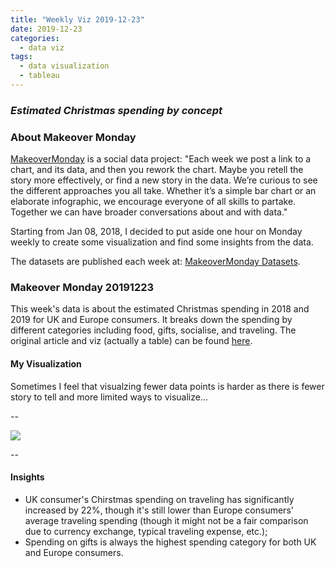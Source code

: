 ```yaml
---
title: "Weekly Viz 2019-12-23"
date: 2019-12-23
categories:
  - data viz
tags:
  - data visualization
  - tableau
---
```


### *Estimated Christmas spending by concept*


### About Makeover Monday

[MakeoverMonday](http://www.makeovermonday.co.uk/) is a social data project:
"Each week we post a link to a chart, and its data, and then you rework the chart.
Maybe you retell the story more effectively, or find a new story in the data.
We’re curious to see the different approaches you all take. Whether it’s a simple bar chart or an elaborate infographic, we encourage everyone of all skills to partake.
Together we can have broader conversations about and with data."

Starting from Jan 08, 2018, I decided to put aside one hour on Monday weekly to create some visualization and find some insights from the data.

The datasets are published each week at: [MakeoverMonday Datasets](http://www.makeovermonday.co.uk/data/).

### Makeover Monday 20191223

This week's data is about the estimated Christmas spending in 2018 and 2019 for UK and Europe consumers. It breaks down the spending by different categories including food, gifts, socialise, and traveling. The original article and viz (actually a table) can be found [here](https://www2.deloitte.com/content/dam/Deloitte/uk/Documents/consumer-business/deloitte-uk-christmas-survey-2019.pdf). 
  
#### My Visualization

Sometimes I feel that visualzing fewer data points is harder as there is fewer story to tell and more limited ways to visualize...  

--  
<div class='tableauPlaceholder' id='viz1577102675742' style='position: relative'>
<noscript><a href='#'>
  <img alt=' ' src='https:&#47;&#47;public.tableau.com&#47;static&#47;images&#47;Ma&#47;MakeOverMonday20191223&#47;Dashboard1&#47;1_rss.png' style='border: none' />
</a></noscript>
<object class='tableauViz'  style='display:none;'>
  <param name='host_url' value='https%3A%2F%2Fpublic.tableau.com%2F' /> 
  <param name='embed_code_version' value='3' /> 
  <param name='site_root' value='' />
  <param name='name' value='MakeOverMonday20191223&#47;Dashboard1' />
  <param name='tabs' value='no' />
  <param name='toolbar' value='yes' />
  <param name='static_image' value='https:&#47;&#47;public.tableau.com&#47;static&#47;images&#47;Ma&#47;MakeOverMonday20191223&#47;Dashboard1&#47;1.png' />
  <param name='animate_transition' value='yes' />
  param name='display_static_image' value='yes' />
  <param name='display_spinner' value='yes' />
  <param name='display_overlay' value='yes' />
  <param name='display_count' value='yes' />
  <param name='filter' value='publish=yes' />
</object></div>           
<script type='text/javascript'>          
  var divElement = document.getElementById('viz1577102675742');             
  var vizElement = divElement.getElementsByTagName('object')[0];           
  if ( divElement.offsetWidth > 800 ) { vizElement.style.minWidth='420px';vizElement.style.maxWidth='650px';vizElement.style.width='100%';vizElement.style.minHeight='587px';vizElement.style.maxHeight='887px';vizElement.style.height=(divElement.offsetWidth*0.75)+'px';} else if ( divElement.offsetWidth > 500 ) { vizElement.style.minWidth='420px';vizElement.style.maxWidth='650px';vizElement.style.width='100%';vizElement.style.minHeight='587px';vizElement.style.maxHeight='887px';vizElement.style.height=(divElement.offsetWidth*0.75)+'px';} else { vizElement.style.width='100%';vizElement.style.height='1077px';}   
  var scriptElement = document.createElement('script');           
  scriptElement.src = 'https://public.tableau.com/javascripts/api/viz_v1.js';    
  vizElement.parentNode.insertBefore(scriptElement, vizElement);               
</script>
  
  
--  

#### Insights
* UK consumer's Chirstmas spending on traveling has significantly increased by 22%, though it's still lower than Europe consumers' average traveling spending (though it might not be a fair comparison due to currency exchange, typical traveling expense, etc.);  
* Spending on gifts is always the highest spending category for both UK and Europe consumers.  

